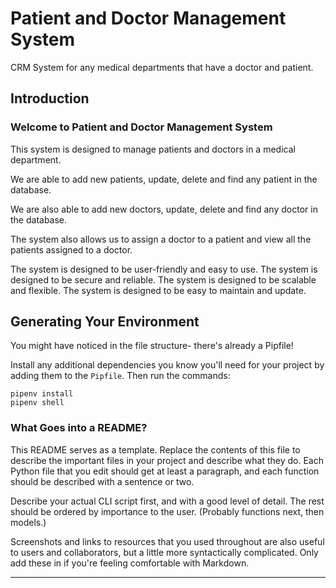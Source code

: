 # Patient and Doctor Management System
CRM System for any medical departments that have a doctor and patient. 

## Introduction

### Welcome to Patient and Doctor Management System 

This system is designed to manage patients and doctors in a medical department.

We are able to add new patients, update, delete and find any patient in the database.

We are also able to add new doctors, update, delete and find any doctor in the database.

The system also allows us to assign a doctor to a patient and view all the patients assigned to a doctor.

The system is designed to be user-friendly and easy to use.
The system is designed to be secure and reliable.
The system is designed to be scalable and flexible.
The system is designed to be easy to maintain and update.

## Generating Your Environment

You might have noticed in the file structure- there's already a Pipfile!

Install any additional dependencies you know you'll need for your project by
adding them to the `Pipfile`. Then run the commands:

```console
pipenv install
pipenv shell
```

### What Goes into a README?

This README serves as a template. Replace the contents of this file to describe
the important files in your project and describe what they do. Each Python file
that you edit should get at least a paragraph, and each function should be
described with a sentence or two.

Describe your actual CLI script first, and with a good level of detail. The rest
should be ordered by importance to the user. (Probably functions next, then
models.)

Screenshots and links to resources that you used throughout are also useful to
users and collaborators, but a little more syntactically complicated. Only add
these in if you're feeling comfortable with Markdown.

---